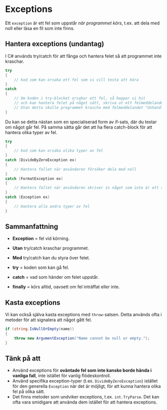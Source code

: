 # Exceptions

Ett `exception` är ett fel som uppstår *när programmet körs*, t.ex. att dela med noll eller läsa en fil som inte finns.

## Hantera exceptions (undantag)

I C# används try/catch för att fånga och hantera felet så att programmet inte kraschar.

```cs title="Kodstruktur"
try
{
    // kod som kan orsaka ett fel som vi vill testa att köra
}
catch 
{
    // Om koden i try-blocket orsakar ett fel, så hoppar vi hit
    // och kan hantera felet på något sätt, skriva ut ett felmeddelande etc.
    // Utan detta skulle programmet krascha med felmeddelandet "Unhandled Exception"
} 
```

Du kan se detta nästan som en specialiserad form av if-sats, där du testar om något går fel. På samma sätta går det att ha flera catch-block för att hantera olika typer av fel.

```cs title="Flera catch-block"
try
{
    // kod som kan orsaka olika typer av fel
}
catch (DivideByZeroException ex)
{
    // Hantera fallet när användaren försöker dela med noll
}
catch (FormatException ex)
{
    // Hantera fallet när användaren skriver in något som inte är ett tal
}
catch (Exception ex)
{
    // Hantera alla andra typer av fel
}
```

## Sammanfattning

* **Exception** = fel vid körning.
* **Utan** try/catch kraschar programmet.
* **Med** try/catch kan du styra över felet.

* **try** = koden som kan gå fel.
* **catch** = vad som händer om felet uppstår.
* **finally** = körs alltid, oavsett om fel inträffat eller inte.

## Kasta exceptions

Vi kan också själva kasta exceptions med `throw`-satsen. Detta används ofta i metoder för att signalera att något gått fel.

```cs title="Kasta exception"
if (string.IsNullOrEmpty(name))
{
    throw new ArgumentException("Name cannot be null or empty.");
}
```

## Tänk på att

* Använd exceptions för **oväntade fel som inte kanske borde hända i vanliga fall**, inte istället för vanlig flödeskontroll.
* Använd specifika exception-typer (t.ex. `DivideByZeroException`) istället för den generella `Exception` när det är möjligt, för att kunna hantera olika fel på olika sätt.
* Det finns metoder som undviker exceptions, t.ex. `int.TryParse`. Det kan ofta vara smidigare att använda dem istället för att hantera exceptions.